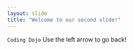 ```yaml
---
layout: slide
title: "Welcome to our second slide!"
---
```

`Coding Dojo`
Use the left arrow to go back!
